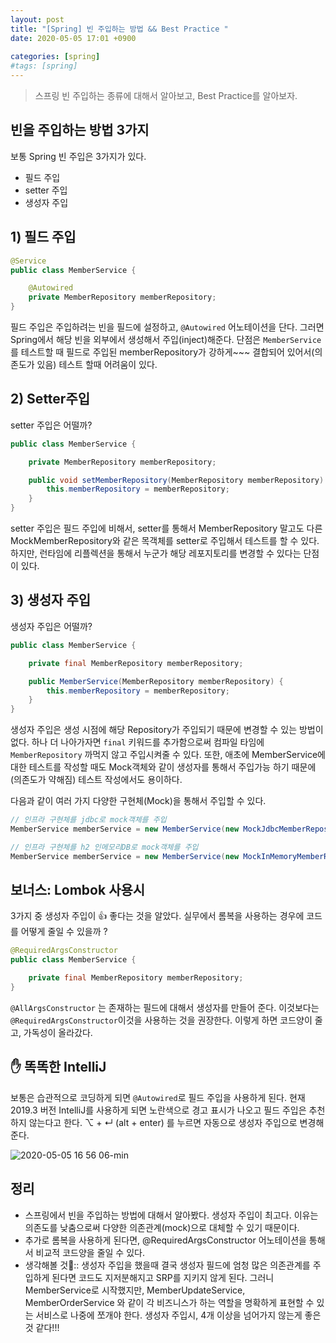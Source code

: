 ```yaml
---
layout: post
title: "[Spring] 빈 주입하는 방법 && Best Practice "
date: 2020-05-05 17:01 +0900
 
categories: [spring]
#tags: [spring]
---
```


> 스프링 빈 주입하는 종류에 대해서 알아보고, Best Practice를 알아보자.

## 빈을 주입하는 방법 3가지

보통 Spring 빈 주입은 3가지가 있다.

- 필드 주입
- setter 주입
- 생성자 주입
<!-- more -->

## 1) 필드 주입

```java
@Service
public class MemberService {

    @Autowired
    private MemberRepository memberRepository;
}
```

필드 주입은 주입하려는 빈을 필드에 설정하고, `@Autowired` 어노테이션을 단다. 그러면 Spring에서 해당 빈을 외부에서 생성해서 주입(inject)해준다. 단점은 `MemberService` 를 테스트할 때 필드로 주입된 memberRepository가 강하게~~~ 결합되어 있어서(의존도가 있음) 테스트 할때 어려움이 있다.

## 2) Setter주입

setter 주입은 어떨까?

```java
public class MemberService {

    private MemberRepository memberRepository;

    public void setMemberRepository(MemberRepository memberRepository) {
        this.memberRepository = memberRepository;
    }
}
```

setter 주입은 필드 주입에 비해서, setter를 통해서 MemberRepository 말고도 다른 MockMemberRepository와 같은 목객체를 setter로 주입해서 테스트를 할 수 있다. 하지만, 런타임에 리플렉션을 통해서 누군가 해당 레포지토리를 변경할 수 있다는 단점이 있다.

## 3) 생성자 주입

생성자 주입은 어떨까?

```java
public class MemberService {

    private final MemberRepository memberRepository;

    public MemberService(MemberRepository memberRepository) {
        this.memberRepository = memberRepository;
    }
}
```

생성자 주입은 생성 시점에 해당 Repository가 주입되기 때문에 변경할 수 있는 방법이 없다. 하나 더 나아가자면 `final` 키워드를 추가함으로써 컴파일 타임에 `MemberRepository` 까먹지 않고 주입시켜줄 수 있다. 또한, 애초에 MemberService에 대한 테스트를 작성할 때도 Mock객체와 같이 생성자를 통해서 주입가능 하기 때문에(의존도가 약해짐) 테스트 작성에서도 용이하다.

다음과 같이 여러 가지 다양한 구현체(Mock)을 통해서 주입할 수 있다.

```java
// 인프라 구현체를 jdbc로 mock객체를 주입
MemberService memberService = new MemberService(new MockJdbcMemberRepository());

// 인프라 구현체를 h2 인메모리DB로 mock객체를 주입
MemberService memberService = new MemberService(new MockInMemoryMemberRepository());
```

## 보너스: Lombok 사용시

3가지 중 생성자 주입이 👍 좋다는 것을 알았다. 실무에서 롬복을 사용하는 경우에 코드를 어떻게 줄일 수 있을까 ?

```java
@RequiredArgsConstructor
public class MemberService {

    private final MemberRepository memberRepository;
}
```

`@AllArgsConstructor` 는 존재하는 필드에 대해서 생성자를 만들어 준다. 이것보다는 `@RequiredArgsConstructor`이것을 사용하는 것을 권장한다. 이렇게 하면 코드양이 줄고, 가독성이 올라갔다.

## ✋ 똑똑한 IntelliJ

보통은 습관적으로 코딩하게 되면 `@Autowired`로 필드 주입을 사용하게 된다. 현재 2019.3 버전 IntelliJ를 사용하게 되면 노란색으로 경고 표시가 나오고 필드 주입은 추천하지 않는다고 한다. ⌥ + ↵ (alt + enter) 를 누르면 자동으로 생성자 주입으로 변경해 준다.

![2020-05-05 16 56 06-min](https://user-images.githubusercontent.com/28615416/81078512-50c8f600-8f29-11ea-8e66-7e261fbf0c8b.gif)


## 정리

- 스프링에서 빈을 주입하는 방법에 대해서 알아봤다. 생성자 주입이 최고다. 이유는 의존도를 낮춤으로써 다양한 의존관계(mock)으로 대체할 수 있기 때문이다.
- 추가로 롬복을 사용하게 된다면, @RequiredArgsConstructor 어노테이션을 통해서 비교적 코드양을 줄일 수 있다.
- 생각해볼 것🤔:: 생성자 주입을 했을때 결국 생성자 필드에 엄청 많은 의존관계를 주입하게 된다면 코드도 지저분해지고 SRP를 지키지 않게 된다. 그러니 MemberService로 시작했지만, MemberUpdateService, MemberOrderService 와 같이 각 비즈니스가 하는 역할을 명확하게 표현할 수 있는 서비스로 나중에 쪼개야 한다. 생성자 주입시, 4개 이상을 넘어가지 않는게 좋은 것 같다!!!
